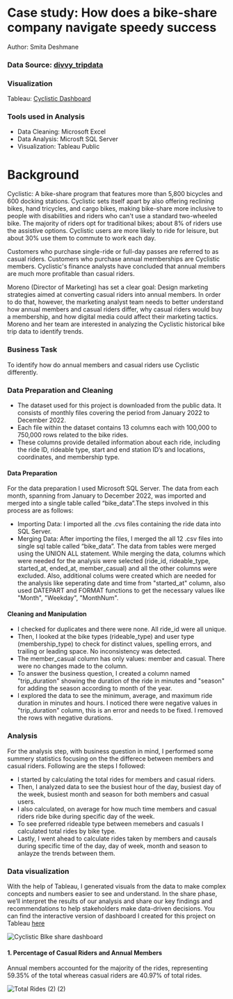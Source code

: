 # Case study: How does a bike-share company navigate speedy success
Author: Smita Deshmane
### Data Source: [divvy_tripdata](https://divvy-tripdata.s3.amazonaws.com/index.html)
### Visualization
Tableau: [Cyclistic Dashboard](https://public.tableau.com/app/profile/smita.deshmane4857/viz/CyclisticBikeshareDataAnalysis_17055498717670/Bike-ShareAnalysis#1)
### Tools used in Analysis
* Data Cleaning: Microsoft Excel   
* Data Analysis: Microsft SQL Server   
* Visualization: Tableau Public

# Background
Cyclistic: A bike-share program that features more than 5,800 bicycles and 600 docking stations. Cyclistic sets itself apart by also offering reclining bikes, hand tricycles, and cargo bikes, making bike-share more inclusive to people with disabilities and riders who can't use a standard two-wheeled bike. The majority of riders opt for traditional bikes; about 8% of riders use the assistive options. Cyclistic users are more likely to ride for leisure, but about 30% use them to commute to work each day.

Customers who purchase single-ride or full-day passes are referred to as casual riders. Customers who purchase annual memberships are Cyclistic members. Cyclistic's finance analysts have concluded that annual members are much more profitable than casual riders.

Moreno (Director of Marketing) has set a clear goal: Design marketing strategies aimed at converting casual riders into annual members. In order to do that, however, the marketing analyst team needs to better understand how annual members and casual riders differ, why casual riders would buy a membership, and how digital media could affect their marketing tactics. Moreno and her team are interested in analyzing the Cyclistic historical bike trip data to identify trends.
### Business Task
To identify how do annual members and casual riders use Cyclistic differently.
### Data Preparation and Cleaning
* The dataset used for this project is downloaded from the public data. It consists of monthly files covering the period from January 2022 to December 2022.
* Each file within the dataset contains 13 columns each with 100,000 to 750,000 rows related to the bike rides.
* These columns provide detailed information about each ride, including the ride ID, rideable type, start and end station ID’s and locations, coordinates, and membership type.
#### Data Preparation
For the data preparation I used Microsoft SQL Server. The data from each month, spanning from January to December 2022, was imported and merged into a single table called “bike_data”.The steps involved in this process are as follows:

* Importing Data: I imported all the .cvs files containing the ride data into SQL Server.
* Merging Data: After importing the files, I merged the all 12 .csv files into single sql table called “bike_data”. The data from tables were merged using the UNION ALL statement. While merging the data, columns which were needed for the analysis were selected (ride_id, rideable_type, started_at, ended_at, member_casual) and all the other columns were excluded. Also, additional colums were created which are needed for the analysis like seperating date and time from "started_at" column, also used DATEPART and FORMAT functions to get the necessary values like "Month", "Weekday", "MonthNum".
#### Cleaning and Manipulation
* I checked for duplicates and there were none. All ride_id were all unique.
* Then, I looked at the bike types (rideable_type) and user type (membership_type) to check for distinct values, spelling errors, and trailing or leading space. No inconsistency was detected.
* The member_casual column has only values: member and casual. There were no changes made to the column.
* To answer the business question, I created a column named "trip_duration" showing the duration of the ride in minutes and "season" for adding the season according to month of the year.
* I explored the data to see the minimum, average, and maximum ride duration in minutes and hours. I noticed there were negative values in "trip_duration" column, this is an error and needs to be fixed. I removed the rows with negative durations.
### Analysis
For the analysis step, with business question in mind, I performed some summery statistics focusing on the the differece between members and casual riders. Following are the steps I followed:
* I started by calculating the total rides for members and casual riders.
* Then, I analyzed data to see the busiest hour of the day, busiest day of the week, busiest month and season for both members and casual users.
* I also calculated, on average for how much time members and casual riders ride bike during specific day of the week. 
* To see preferred rideable type between memebers and casuals I calculated total rides by bike type.
* Lastly, I went ahead to calculate rides taken by members and causals during specific time of the day, day of week, month and season to anlayze the  trends between them.
### Data visualization
With the help of Tableau, I generated visuals from the data to make complex concepts and numbers easier to see and understand.
In the share phase, we’ll interpret the results of our analysis and share our key findings and recommendations to help stakeholders make data-driven decisions.
You can find the interactive version of dashboard I created for this project on Tableau [here](https://public.tableau.com/app/profile/smita.deshmane4857/viz/CyclisticBikeshareDataAnalysis_17055498717670/CyclisticBIkesharedashboard)

![Cyclistic BIke share dashboard](https://github.com/smita-deshmane/Bike-Share-Data-Analysis/assets/127545460/85e3fe9e-9200-4352-83d2-2cbd8d401683)

#### 1. Percentage of Casual Riders and Annual Members
Annual members accounted for the majority of the rides, representing 59.35% of the total whereas casual riders are 40.97% of total rides.

![Total Rides (2) (2)](https://github.com/smita-deshmane/Bike-Share-Data-Analysis/assets/127545460/4debdd7d-5edd-4830-ac06-6b8611c17055)



